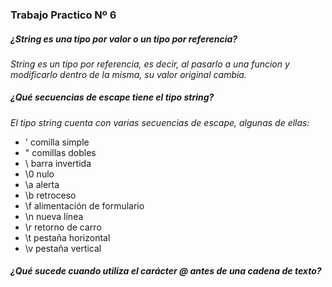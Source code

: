 ### Trabajo Practico Nº 6

##### ¿String es una tipo por valor o un tipo por referencia?

_String es un tipo por referencia, es decir, al pasarlo a una funcion y modificarlo dentro de la misma, su valor original cambia._

##### ¿Qué secuencias de escape tiene el tipo string?

_El tipo string cuenta con varias secuencias de escape, algunas de ellas:_

- \'  comilla simple
- \"  comillas dobles
- \\  barra invertida
- \0  nulo
- \a  alerta
- \b  retroceso
- \f  alimentación de formulario
- \n  nueva línea
- \r  retorno de carro 
- \t  pestaña horizontal
- \v  pestaña vertical

##### ¿Qué sucede cuando utiliza el carácter @ antes de una cadena de texto?

